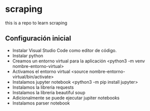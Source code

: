 # scraping

this is a repo to learn scraping

## Configuración inicial

* Instalar Visual Studio Code como editor de código.
* Instalar python
* Creamos un entorno virtual para la aplicación <python3 -m venv nombre-entorno-virtual>
* Activamos el entorno virtual <source nombre-entorno-virtual/bin/activate>
* Instalamos jupyter notebook <python3 -m pip install jupyter>
* Instalamos la libreria requests <pip install requests>
* Instalamos la libreria beautiful soup <pip install beautifulsoup4>
* Adicionalmente se puede ejecutar jupiter notebooks <jupyter notebook>
* Instalamos parser notebook <pip install jupyter-notebook-parser>
